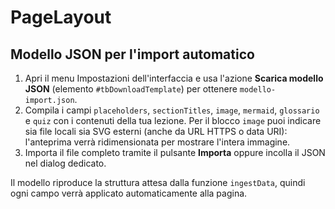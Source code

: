 # PageLayout

## Modello JSON per l'import automatico

1. Apri il menu Impostazioni dell'interfaccia e usa l'azione **Scarica modello JSON** (elemento `#tbDownloadTemplate`) per ottenere `modello-import.json`.
2. Compila i campi `placeholders`, `sectionTitles`, `image`, `mermaid`, `glossario` e `quiz` con i contenuti della tua lezione. Per il blocco `image` puoi indicare sia file locali sia SVG esterni (anche da URL HTTPS o data URI): l'anteprima verrà ridimensionata per mostrare l'intera immagine.
3. Importa il file completo tramite il pulsante **Importa** oppure incolla il JSON nel dialog dedicato.

Il modello riproduce la struttura attesa dalla funzione `ingestData`, quindi ogni campo verrà applicato automaticamente alla pagina.
